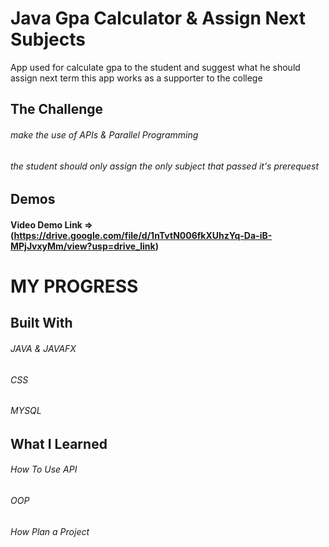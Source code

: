 # Java Gpa Calculator & Assign Next Subjects
App used for calculate gpa to the student and suggest what he should assign next term this app works as a supporter to the college



## The Challenge
 ###### make the use of APIs & Parallel Programming  
 ###### the student should only assign the only subject that passed it's prerequest 


 ## Demos

  #### Video Demo Link => (https://drive.google.com/file/d/1nTvtN006fkXUhzYq-Da-iB-MPjJvxyMm/view?usp=drive_link)
# MY PROGRESS
 ## Built With
   ###### JAVA & JAVAFX 
   ###### CSS
   ###### MYSQL
 ## What I Learned
   ###### How To Use API
   ###### OOP
   ###### How Plan a Project 

